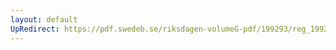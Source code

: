```yaml
---
layout: default
UpRedirect: https://pdf.swedeb.se/riksdagen-volumeG-pdf/199293/reg_199293/reg_199293_0277.pdf
---
```


